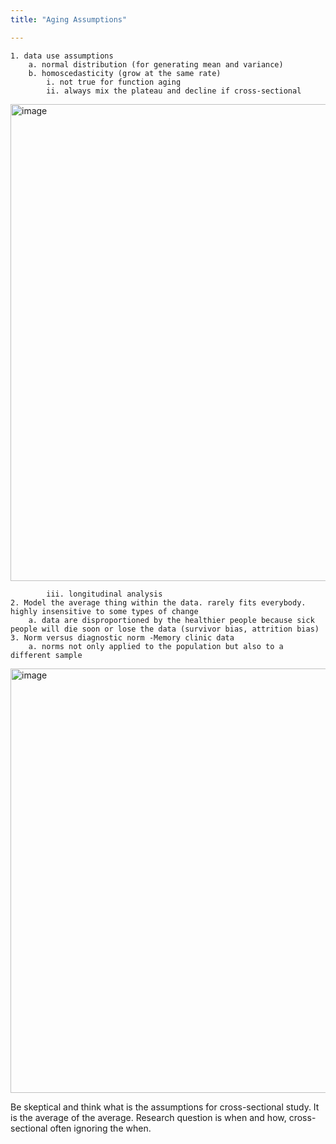 ```yaml
---
title: "Aging Assumptions"

---
```


	1. data use assumptions
		a. normal distribution (for generating mean and variance)
		b. homoscedasticity (grow at the same rate)
			i. not true for function aging
			ii. always mix the plateau and decline if cross-sectional
   <img width="763" alt="image" src="https://github.com/crystalbell98/doc2/assets/93226225/5f718dd1-c0cb-451b-b703-1d46d7f3b950">

   			iii. longitudinal analysis
	2. Model the average thing within the data. rarely fits everybody. highly insensitive to some types of change
		a. data are disproportioned by the healthier people because sick people will die soon or lose the data (survivor bias, attrition bias)
	3. Norm versus diagnostic norm -Memory clinic data
		a. norms not only applied to the population but also to a different sample


<img width="679" alt="image" src="https://github.com/crystalbell98/doc2/assets/93226225/5ad53a49-895a-44ad-adfb-af3d54887882">


Be skeptical and think what is the assumptions for cross-sectional study. It is the average of the average. Research question is when and how, cross-sectional often ignoring the when.
